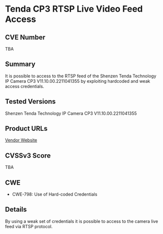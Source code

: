 # Tenda CP3 RTSP Live Video Feed Access

## CVE Number

TBA

## Summary

It is possible to access to the RTSP feed of the Shenzen Tenda Technology IP Camera CP3 V11.10.00.2211041355 by exploiting hardcoded and weak access credentials.

## Tested Versions

Shenzen Tenda Technology IP Camera CP3 V11.10.00.2211041355

## Product URLs

[Vendor Website](https://www.tendacn.com/us/product/CP3v22.html)

## CVSSv3 Score

TBA

## CWE

- CWE-798: Use of Hard-coded Credentials

## Details

By using a weak set of credentials it is possible to access to the camera live feed via RTSP protocol.
